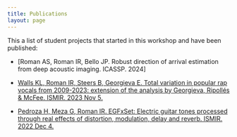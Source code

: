 ```yaml
---
title: Publications
layout: page
---
```


This a list of student projects that started in this workshop and have been published:

* [Roman AS, Roman IR, Bello JP. Robust direction of arrival estimation from deep acoustic imaging. ICASSP. 2024]

* [Walls KL, Roman IR, Steers B, Georgieva E. Total variation in popular rap vocals from 2009-2023: extension of the analysis by Georgieva, Ripollés & McFee. ISMIR. 2023 Nov 5.](https://ccrma.stanford.edu/~iran/papers/Walls_et_al_ISMIR_2023.pdf)

* [Pedroza H, Meza G, Roman IR. EGFxSet: Electric guitar tones processed through real effects of distortion, modulation, delay and reverb. ISMIR. 2022 Dec 4.](https://ccrma.stanford.edu/~iran/papers/Pedroza_et_al_ISMIR_2022.pdf)
